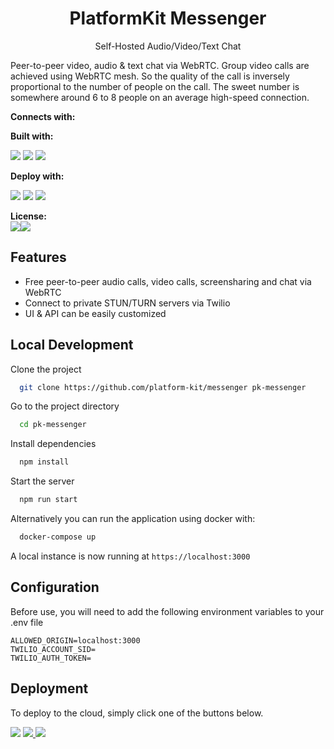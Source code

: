 <h1 align="center">PlatformKit Messenger</h1>

<p align="center">
Self-Hosted Audio/Video/Text Chat
</p>

<p>Peer-to-peer video, audio & text chat via WebRTC. Group video calls are achieved using WebRTC mesh. So the quality of the call is inversely proportional to the number of people on the call. The sweet number is somewhere around 6 to 8 people on an average high-speed connection.</p>

**Connects with:** <br>

**Built with:** <br>

<p float="left">
<img src="https://img.shields.io/badge/Node.js-ebf5fb?style=for-the-badge&logo=nodedotjs"/>
<img src="https://img.shields.io/badge/Express.js-ebf5fb?style=for-the-badge&logo=express&logoColor=000" />
<img src="https://img.shields.io/badge/Vue.js-ebf5fb?style=for-the-badge&logo=vuedotjs" />
</p>

**Deploy with:** <br> 
<p float="left">
<img src="https://img.shields.io/badge/Heroku-430098?style=for-the-badge&logo=heroku&logoColor=white"/> <img src="https://img.shields.io/badge/Digital_Ocean-0080FF?style=for-the-badge&logo=DigitalOcean&logoColor=white" /> <img src="https://img.shields.io/badge/Render-46E3B7?style=for-the-badge&logo=Render&logoColor=white"/> 
</p>

**License:** <br> <img src="https://img.shields.io/badge/License-000000?style=for-the-badge"/><img src="https://img.shields.io/badge/MIT-222?style=for-the-badge&logoColor=white"/>

## Features

- Free peer-to-peer audio calls, video calls, screensharing and chat via WebRTC
- Connect to private STUN/TURN servers via Twilio
- UI & API can be easily customized

## Local Development

Clone the project

```bash
  git clone https://github.com/platform-kit/messenger pk-messenger
```

Go to the project directory

```bash
  cd pk-messenger
```

Install dependencies

```bash
  npm install 
```

Start the server

```bash
  npm run start
```

Alternatively you can run the application using docker with: 

```bash
  docker-compose up
```

A local instance is now running at `https://localhost:3000`

## Configuration

Before use, you will need to add the following environment variables to your .env file

```env
ALLOWED_ORIGIN=localhost:3000
TWILIO_ACCOUNT_SID=
TWILIO_AUTH_TOKEN=
```

## Deployment

To deploy to the cloud, simply click one of the buttons below.

<a href="https://heroku.com/deploy?template=https://github.com/platform-kit/messenger" target="_blank"><img src="https://img.shields.io/badge/Deploy%20to%20Heroku→-430098?style=for-the-badge&logo=heroku&logoColor=white"/></a> <a href="https://cloud.digitalocean.com/apps/new?repo=https://github.com/platform-kit/messenger/tree/main" target="_blank"><img src="https://img.shields.io/badge/Deploy%20to%20Digital_Ocean→-0080FF?style=for-the-badge&logo=DigitalOcean&logoColor=white" /> </a> <a href="https://render.com/deploy?repo=https://github.com/platform-kit/messenger" target="_blank"> <img src="https://img.shields.io/badge/Deploy%20to%20Render→-46E3B7?style=for-the-badge&logo=Render&logoColor=fff"/> </a> 